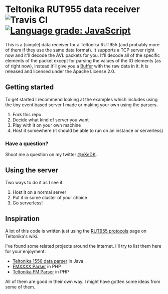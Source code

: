 # Teltonika RUT955 data receiver ![Travis CI](https://travis-ci.org/eXeDK/teltonika-rut955-gps-data-receiver.svg?branch=master "Travis CI") [![Language grade: JavaScript](https://img.shields.io/lgtm/grade/javascript/g/eXeDK/teltonika-rut955-gps-data-receiver.svg?logo=lgtm&logoWidth=18)](https://lgtm.com/projects/g/eXeDK/teltonika-rut955-gps-data-receiver/context:javascript)
This is a (simple) data receiver for a Teltonika RUT955 (and probably more of them if they use the same data format). It supports a TCP server right now and it'll decode the AVL packets for you. It'll decode all of the specific elements of the packet except for parsing the values of the IO elements (as of right now), instead it'll give you a [Buffer](https://nodejs.org/api/buffer.html) with the raw data in it.
It is released and licensed under the Apache License 2.0.

## Getting started
To get started I recommend looking at the examples which includes using the tiny event based server I made or making your own using the parsers.
1. Fork this repo
2. Decide what kind of server you want
3. Play with it on your own machine
4. Host it somewhere (it should be able to run on an instance or serverless)

### Have a question?
Shoot me a question on my twitter [@eXeDK](https://twitter.com/eXeDK).

## Using the server
Two ways to do it as I see it.
1. Host it on a normal server
2. Put it in some cluster of your choice
3. Go serverless!

## Inspiration
A lot of this code is written just using the [RUT955 protocols](https://wiki.teltonika.lt/index.php?title=RUT955_Protocols) page on Teltonika's wiki.

I've found some related projects around the internet. I'll try to list them here for your enjoyment:
* [Teltonika 1556 data parser](https://github.com/wahisoufiane/gpsapps/tree/master/data/teltonika_1556/avl/demo) in Java
* [FMXXXX Parser](https://github.com/barryib/FMXXXX_Parser) in PHP
* [Teltonika FM Parser](https://github.com/uro/teltonika-fm-parser) in PHP

All of them are good in their own way. I might have gotten some ideas from some of them.
